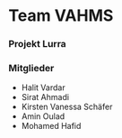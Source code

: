 # Team VAHMS

### Projekt Lurra

### Mitglieder

- Halit Vardar
- Sirat Ahmadi
- Kirsten Vanessa Schäfer
- Amin Oulad
- Mohamed Hafid 